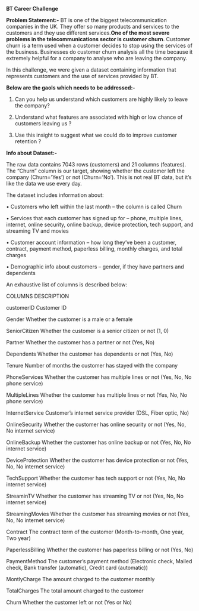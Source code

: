 **BT Career Challenge**

**Problem Statement:-** BT is one of the biggest telecommunication companies in the UK. They offer so many products and services to the customers and they use different services.**One of the most severe problems in the telecommunications sector is customer churn**. Customer churn is a term used when a customer decides to stop using the services of the business. Businesses do customer churn analysis all the time because it extremely helpful for a company to analyse who are leaving the company.

In this challenge, we were given a dataset containing information that represents customers and the use of services provided by BT. 

**Below are the gaols which needs to be addressed:-**

1. Can you help us understand which customers are highly likely to leave the company?

2. Understand what features are associated with high or low chance of customers leaving us ?

3. Use this insight to suggest what we could do to improve customer retention ?

**Info about Dataset:-**

The raw data contains 7043 rows (customers) and 21 columns (features). The “Churn” column is our target, showing whether the customer left the company (Churn=’Yes’) or not (Churn=’No’). This is not real BT data, but it’s like the data we use every day.

The dataset includes information about:

•	Customers who left within the last month – the column is called Churn

•	Services that each customer has signed up for – phone, multiple lines, internet, online security, online backup, device protection, tech support, and streaming TV and movies

•	Customer account information – how long they’ve been a customer, contract, payment method, paperless billing, monthly charges, and total charges

•	Demographic info about customers – gender, if they have partners and dependents

An exhaustive list of columns is described below:

COLUMNS	DESCRIPTION

customerID	Customer ID

Gender	Whether the customer is a male or a female

SeniorCitizen	Whether the customer is a senior citizen or not (1, 0)

Partner	Whether the customer has a partner or not (Yes, No)

Dependents	Whether the customer has dependents or not (Yes, No)

Tenure	Number of months the customer has stayed with the company

PhoneServices	Whether the customer has multiple lines or not (Yes, No, No phone service)

MultipleLines	Whether the customer has multiple lines or not (Yes, No, No phone service)

InternetService	Customer’s internet service provider (DSL, Fiber optic, No)

OnlineSecurity	Whether the customer has online security or not (Yes, No, No internet service)

OnlineBackup	Whether the customer has online backup or not (Yes, No, No internet service)

DeviceProtection	Whether the customer has device protection or not (Yes, No, No internet service)

TechSupport	Whether the customer has tech support or not (Yes, No, No internet service)

StreaminTV	Whether the customer has streaming TV or not (Yes, No, No internet service)

StreamingMovies	Whether the customer has streaming movies or not (Yes, No, No internet service)

Contract	The contract term of the customer (Month-to-month, One year, Two year)

PaperlessBilling	Whether the customer has paperless billing or not (Yes, No)

PaymentMethod	The customer’s payment method (Electronic check, Mailed check, Bank transfer (automatic), Credit card (automatic))

MontlyCharge	The amount charged to the customer monthly

TotalCharges	The total amount charged to the customer

Churn	Whether the customer left or not (Yes or No)
